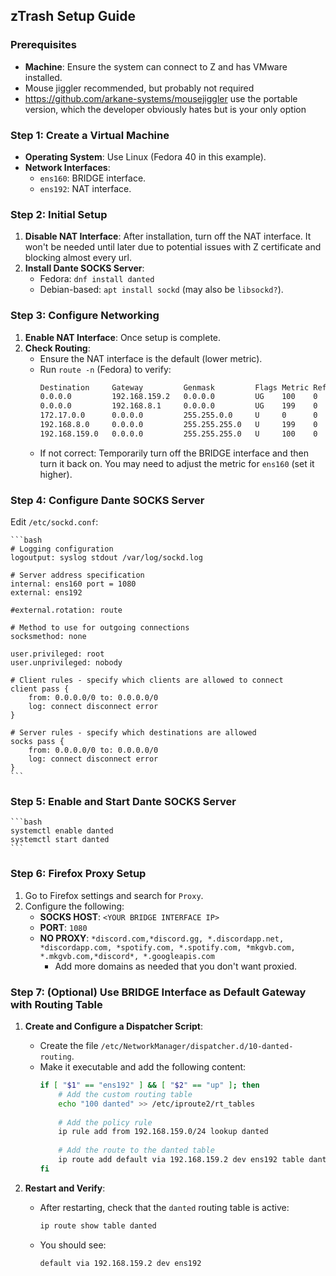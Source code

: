 ## zTrash Setup Guide

### Prerequisites
- **Machine**: Ensure the system can connect to Z and has VMware installed.
- Mouse jiggler recommended, but probably not required
-   https://github.com/arkane-systems/mousejiggler use the portable version, which the developer obviously hates but is your only option

### Step 1: Create a Virtual Machine
- **Operating System**: Use Linux (Fedora 40 in this example).
- **Network Interfaces**:
  - `ens160`: BRIDGE interface.
  - `ens192`: NAT interface.

### Step 2: Initial Setup
1. **Disable NAT Interface**: After installation, turn off the NAT interface. It won't be needed until later due to potential issues with Z certificate and blocking almost every url.
2. **Install Dante SOCKS Server**:
   - Fedora: `dnf install danted`
   - Debian-based: `apt install sockd` (may also be `libsockd?`).

### Step 3: Configure Networking
1. **Enable NAT Interface**: Once setup is complete.
2. **Check Routing**:
   - Ensure the NAT interface is the default (lower metric).
   - Run `route -n` (Fedora) to verify:
     ```bash
     Destination     Gateway         Genmask         Flags Metric Ref    Use Iface
     0.0.0.0         192.168.159.2   0.0.0.0         UG    100    0        0 ens192
     0.0.0.0         192.168.8.1     0.0.0.0         UG    199    0        0 ens160
     172.17.0.0      0.0.0.0         255.255.0.0     U     0      0        0 docker0
     192.168.8.0     0.0.0.0         255.255.255.0   U     199    0        0 ens160
     192.168.159.0   0.0.0.0         255.255.255.0   U     100    0        0 ens192
     ```
   - If not correct: Temporarily turn off the BRIDGE interface and then turn it back on. You may need to adjust the metric for `ens160` (set it higher).

### Step 4: Configure Dante SOCKS Server
Edit `/etc/sockd.conf`:

    ```bash
    # Logging configuration
    logoutput: syslog stdout /var/log/sockd.log
    
    # Server address specification
    internal: ens160 port = 1080
    external: ens192
    
    #external.rotation: route
    
    # Method to use for outgoing connections
    socksmethod: none
    
    user.privileged: root
    user.unprivileged: nobody
    
    # Client rules - specify which clients are allowed to connect
    client pass {
        from: 0.0.0.0/0 to: 0.0.0.0/0
        log: connect disconnect error
    }
    
    # Server rules - specify which destinations are allowed
    socks pass {
        from: 0.0.0.0/0 to: 0.0.0.0/0
        log: connect disconnect error
    }
    ```

### Step 5: Enable and Start Dante SOCKS Server
    ```bash
    systemctl enable danted
    systemctl start danted
    ```

### Step 6: Firefox Proxy Setup
1. Go to Firefox settings and search for `Proxy`.
2. Configure the following:
   - **SOCKS HOST**: `<YOUR BRIDGE INTERFACE IP>`
   - **PORT**: `1080`
   - **NO PROXY**: `*discord.com,*discord.gg, *.discordapp.net, *discordapp.com, *spotify.com, *.spotify.com, *mkgvb.com, *.mkgvb.com,*discord*, *.googleapis.com`
     - Add more domains as needed that you don't want proxied.

### Step 7: (Optional) Use BRIDGE Interface as Default Gateway with Routing Table
1. **Create and Configure a Dispatcher Script**:
   - Create the file `/etc/NetworkManager/dispatcher.d/10-danted-routing`.
   - Make it executable and add the following content:
     ```bash
     if [ "$1" == "ens192" ] && [ "$2" == "up" ]; then
         # Add the custom routing table
         echo "100 danted" >> /etc/iproute2/rt_tables
    
         # Add the policy rule
         ip rule add from 192.168.159.0/24 lookup danted
    
         # Add the route to the danted table
         ip route add default via 192.168.159.2 dev ens192 table danted
     fi
     ```

2. **Restart and Verify**:
   - After restarting, check that the `danted` routing table is active:
     ```bash
     ip route show table danted
     ```
   - You should see:
     ```bash
     default via 192.168.159.2 dev ens192
     ```
